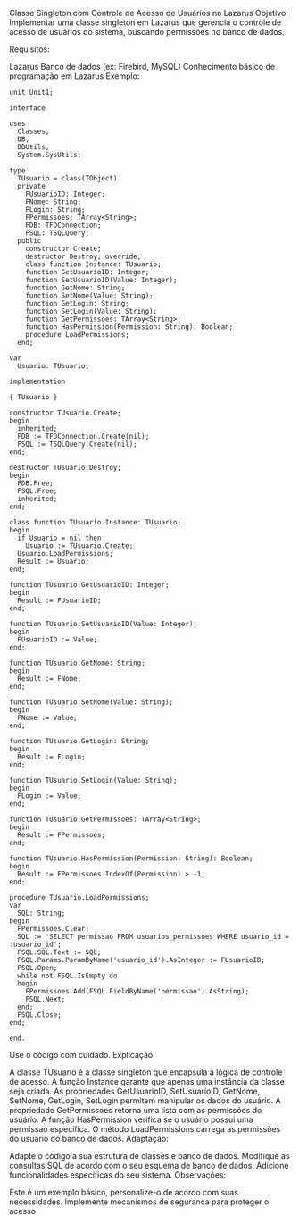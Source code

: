 Classe Singleton com Controle de Acesso de Usuários no Lazarus
Objetivo: Implementar uma classe singleton em Lazarus que gerencia o controle de acesso de usuários do sistema, buscando permissões no banco de dados.

Requisitos:

Lazarus
Banco de dados (ex: Firebird, MySQL)
Conhecimento básico de programação em Lazarus
Exemplo:

```Delphi
unit Unit1;

interface

uses
  Classes,
  DB,
  DBUtils,
  System.SysUtils;

type
  TUsuario = class(TObject)
  private
    FUsuarioID: Integer;
    FNome: String;
    FLogin: String;
    FPermissoes: TArray<String>;
    FDB: TFDConnection;
    FSQL: TSQLQuery;
  public
    constructor Create;
    destructor Destroy; override;
    class function Instance: TUsuario;
    function GetUsuarioID: Integer;
    function SetUsuarioID(Value: Integer);
    function GetNome: String;
    function SetNome(Value: String);
    function GetLogin: String;
    function SetLogin(Value: String);
    function GetPermissoes: TArray<String>;
    function HasPermission(Permission: String): Boolean;
    procedure LoadPermissions;
  end;

var
  Usuario: TUsuario;

implementation

{ TUsuario }

constructor TUsuario.Create;
begin
  inherited;
  FDB := TFDConnection.Create(nil);
  FSQL := TSQLQuery.Create(nil);
end;

destructor TUsuario.Destroy;
begin
  FDB.Free;
  FSQL.Free;
  inherited;
end;

class function TUsuario.Instance: TUsuario;
begin
  if Usuario = nil then
    Usuario := TUsuario.Create;
  Usuario.LoadPermissions;
  Result := Usuario;
end;

function TUsuario.GetUsuarioID: Integer;
begin
  Result := FUsuarioID;
end;

function TUsuario.SetUsuarioID(Value: Integer);
begin
  FUsuarioID := Value;
end;

function TUsuario.GetNome: String;
begin
  Result := FNome;
end;

function TUsuario.SetNome(Value: String);
begin
  FNome := Value;
end;

function TUsuario.GetLogin: String;
begin
  Result := FLogin;
end;

function TUsuario.SetLogin(Value: String);
begin
  FLogin := Value;
end;

function TUsuario.GetPermissoes: TArray<String>;
begin
  Result := FPermissoes;
end;

function TUsuario.HasPermission(Permission: String): Boolean;
begin
  Result := FPermissoes.IndexOf(Permission) > -1;
end;

procedure TUsuario.LoadPermissions;
var
  SQL: String;
begin
  FPermissoes.Clear;
  SQL := 'SELECT permissao FROM usuarios_permissoes WHERE usuario_id = :usuario_id';
  FSQL.SQL.Text := SQL;
  FSQL.Params.ParamByName('usuario_id').AsInteger := FUsuarioID;
  FSQL.Open;
  while not FSQL.IsEmpty do
  begin
    FPermissoes.Add(FSQL.FieldByName('permissao').AsString);
    FSQL.Next;
  end;
  FSQL.Close;
end;

end.
  ```
Use o código com cuidado.
Explicação:

A classe TUsuario é a classe singleton que encapsula a lógica de controle de acesso.
A função Instance garante que apenas uma instância da classe seja criada.
As propriedades GetUsuarioID, SetUsuarioID, GetNome, SetNome, GetLogin, SetLogin permitem manipular os dados do usuário.
A propriedade GetPermissoes retorna uma lista com as permissões do usuário.
A função HasPermission verifica se o usuário possui uma permissao específica.
O método LoadPermissions carrega as permissões do usuário do banco de dados.
Adaptação:

Adapte o código à sua estrutura de classes e banco de dados.
Modifique as consultas SQL de acordo com o seu esquema de banco de dados.
Adicione funcionalidades específicas do seu sistema.
Observações:

Este é um exemplo básico, personalize-o de acordo com suas necessidades.
Implemente mecanismos de segurança para proteger o acesso
